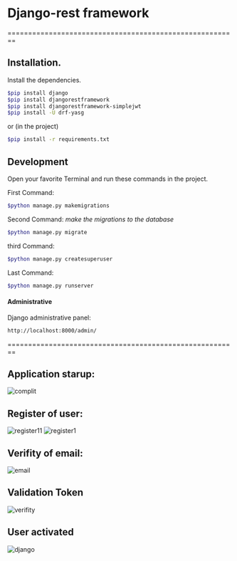 # Django-rest framework
========================================================


## Installation.

Install the dependencies.

```sh
$pip install django
$pip install djangorestframework
$pip install djangorestframework-simplejwt
$pip install -U drf-yasg
```

or (in the project)

```sh
$pip install -r requirements.txt
```


## Development

Open your favorite Terminal and run these commands in the project.

First Command:

```sh
$python manage.py makemigrations
```

Second Command:  _make the migrations to the database_

```sh
$python manage.py migrate
```
third Command:

```sh
$python manage.py createsuperuser
```
Last Command:

```sh
$python manage.py runserver
```

#### Administrative

Django administrative panel:

```sh
http://localhost:8000/admin/
```
========================================================

## Application starup:
![complit](https://user-images.githubusercontent.com/22551090/166164702-89a0f2f9-6d2d-495b-9e90-4d15d478dd53.png)

## Register of user:
![register11](https://user-images.githubusercontent.com/22551090/166164816-0bc26233-f498-4667-a4ea-6a71038e5ef2.png)
![register1](https://user-images.githubusercontent.com/22551090/166164870-2b92efa9-0a8c-4c15-8e9b-e8930babab0b.png)

## Verifity of email:
![email](https://user-images.githubusercontent.com/22551090/166165024-e815b8a4-3ce1-4619-9dd5-3aceb98aca80.png)

## Validation Token
![verifity](https://user-images.githubusercontent.com/22551090/166165049-5433d85f-4019-49b5-b532-e7d8abcde189.png)

## User activated
![django](https://user-images.githubusercontent.com/22551090/166165126-4d564bde-db2c-49b6-9df6-ab05977004ce.png)